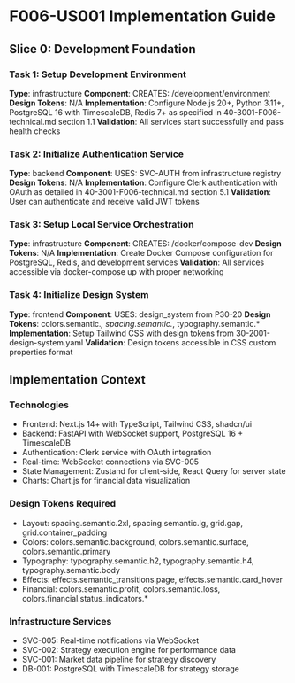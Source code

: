 # F006-US001 Implementation Guide

## Slice 0: Development Foundation

### Task 1: Setup Development Environment
**Type**: infrastructure
**Component**: CREATES: /development/environment
**Design Tokens**: N/A
**Implementation**: 
Configure Node.js 20+, Python 3.11+, PostgreSQL 16 with TimescaleDB, Redis 7+ as specified in 40-3001-F006-technical.md section 1.1
**Validation**: All services start successfully and pass health checks

### Task 2: Initialize Authentication Service
**Type**: backend
**Component**: USES: SVC-AUTH from infrastructure registry
**Design Tokens**: N/A
**Implementation**: 
Configure Clerk authentication with OAuth as detailed in 40-3001-F006-technical.md section 5.1
**Validation**: User can authenticate and receive valid JWT tokens

### Task 3: Setup Local Service Orchestration
**Type**: infrastructure
**Component**: CREATES: /docker/compose-dev
**Design Tokens**: N/A
**Implementation**: 
Create Docker Compose configuration for PostgreSQL, Redis, and development services
**Validation**: All services accessible via docker-compose up with proper networking

### Task 4: Initialize Design System
**Type**: frontend
**Component**: USES: design_system from P30-20
**Design Tokens**: colors.semantic.*, spacing.semantic.*, typography.semantic.*
**Implementation**: 
Setup Tailwind CSS with design tokens from 30-2001-design-system.yaml
**Validation**: Design tokens accessible in CSS custom properties format

## Implementation Context

### Technologies
- Frontend: Next.js 14+ with TypeScript, Tailwind CSS, shadcn/ui
- Backend: FastAPI with WebSocket support, PostgreSQL 16 + TimescaleDB
- Authentication: Clerk service with OAuth integration
- Real-time: WebSocket connections via SVC-005
- State Management: Zustand for client-side, React Query for server state
- Charts: Chart.js for financial data visualization

### Design Tokens Required
- Layout: spacing.semantic.2xl, spacing.semantic.lg, grid.gap, grid.container_padding
- Colors: colors.semantic.background, colors.semantic.surface, colors.semantic.primary
- Typography: typography.semantic.h2, typography.semantic.h4, typography.semantic.body
- Effects: effects.semantic_transitions.page, effects.semantic.card_hover
- Financial: colors.semantic.profit, colors.semantic.loss, colors.financial.status_indicators.*

### Infrastructure Services
- SVC-005: Real-time notifications via WebSocket
- SVC-002: Strategy execution engine for performance data
- SVC-001: Market data pipeline for strategy discovery
- DB-001: PostgreSQL with TimescaleDB for strategy storage